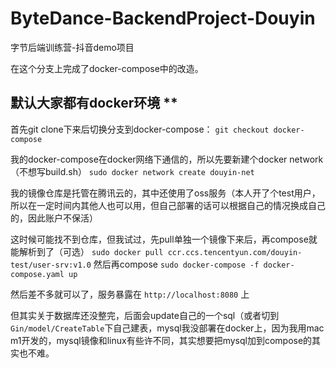 # ByteDance-BackendProject-Douyin
字节后端训练营-抖音demo项目

在这个分支上完成了docker-compose中的改造。

## 默认大家都有docker环境 **

首先git clone下来后切换分支到docker-compose：
`git checkout docker-compose`

我的docker-compose在docker网络下通信的，所以先要新建个docker network（不想写build.sh）
`sudo docker network create douyin-net`

我的镜像仓库是托管在腾讯云的，其中还使用了oss服务（本人开了个test用户，所以在一定时间内其他人也可以用，但自己部署的话可以根据自己的情况换成自己的，因此账户不保活）

这时候可能找不到仓库，但我试过，先pull单独一个镜像下来后，再compose就能解析到了（可选）
`sudo docker pull ccr.ccs.tencentyun.com/douyin-test/user-srv:v1.0`
然后再compose
`sudo docker-compose -f docker-compose.yaml up`

然后差不多就可以了，服务暴露在 `http://localhost:8080` 上

但其实关于数据库还没整完，后面会update自己的一个sql（或者切到 `Gin/model/CreateTable`下自己建表，mysql我没部署在docker上，因为我用mac m1开发的，mysql镜像和linux有些许不同，其实想要把mysql加到compose的其实也不难。

